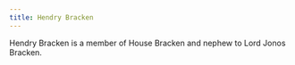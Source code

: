 ```yaml
---
title: Hendry Bracken
---
```


Hendry Bracken is a member of House Bracken and nephew to Lord Jonos Bracken.



